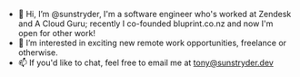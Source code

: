 - 👋 Hi, I’m @sunstryder, I'm a software engineer who's worked at Zendesk and A Cloud Guru; recently I co-founded bluprint.co.nz and now I'm open for other work!
- 👀 I’m interested in exciting new remote work opportunities, freelance or otherwise.
- 📫 If you'd like to chat, feel free to email me at tony@sunstryder.dev


<!---
sunstryder/sunstryder is a ✨ special ✨ repository because its `README.md` (this file) appears on your GitHub profile.
You can click the Preview link to take a look at your changes.
--->
